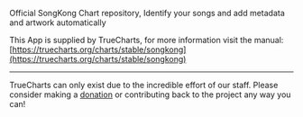 Official SongKong Chart repository, Identify your songs and add metadata and artwork automatically

This App is supplied by TrueCharts, for more information visit the manual: [https://truecharts.org/charts/stable/songkong](https://truecharts.org/charts/stable/songkong)

---

TrueCharts can only exist due to the incredible effort of our staff.
Please consider making a [donation](https://truecharts.org/sponsor) or contributing back to the project any way you can!
